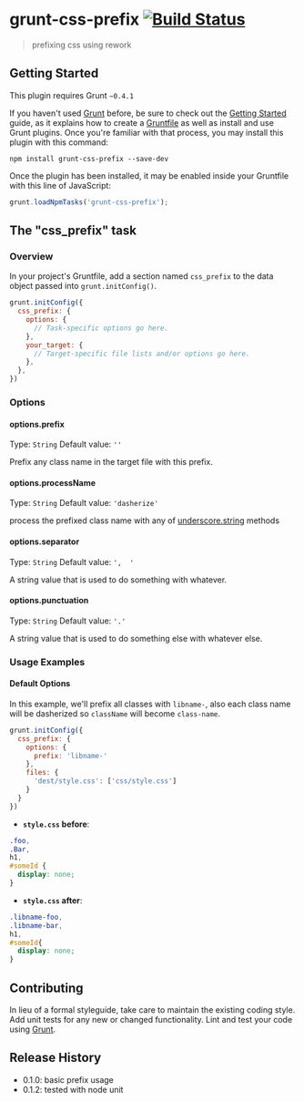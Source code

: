 # grunt-css-prefix [![Build Status](https://travis-ci.org/anasnakawa/grunt-css-prefix.png)](https://travis-ci.org/anasnakawa/grunt-css-prefix.png)

> prefixing css using rework

## Getting Started
This plugin requires Grunt `~0.4.1`

If you haven't used [Grunt](http://gruntjs.com/) before, be sure to check out the [Getting Started](http://gruntjs.com/getting-started) guide, as it explains how to create a [Gruntfile](http://gruntjs.com/sample-gruntfile) as well as install and use Grunt plugins. Once you're familiar with that process, you may install this plugin with this command:

```shell
npm install grunt-css-prefix --save-dev
```

Once the plugin has been installed, it may be enabled inside your Gruntfile with this line of JavaScript:

```js
grunt.loadNpmTasks('grunt-css-prefix');
```

## The "css_prefix" task

### Overview
In your project's Gruntfile, add a section named `css_prefix` to the data object passed into `grunt.initConfig()`.

```js
grunt.initConfig({
  css_prefix: {
    options: {
      // Task-specific options go here.
    },
    your_target: {
      // Target-specific file lists and/or options go here.
    },
  },
})
```

### Options

#### options.prefix
Type: `String`
Default value: `''`

Prefix any class name in the target file with this prefix.

#### options.processName
Type: `String`
Default value: `'dasherize'`

process the prefixed class name with any of [underscore.string](https://github.com/epeli/underscore.string) methods

#### options.separator
Type: `String`
Default value: `',  '`

A string value that is used to do something with whatever.

#### options.punctuation
Type: `String`
Default value: `'.'`

A string value that is used to do something else with whatever else.

### Usage Examples

#### Default Options

In this example, we'll prefix all classes with `libname-`, also each class name will be dasherized so `className` will become `class-name`.

```js
grunt.initConfig({
  css_prefix: {
    options: {
      prefix: 'libname-'
    },
    files: {
      'dest/style.css': ['css/style.css']
    }
  }
})
```

* **`style.css` before**:

```css
.foo,
.Bar,
h1,
#someId {
  display: none;
}
```

* **`style.css` after**:

```css
.libname-foo,
.libname-bar,
h1,
#someId{
  display: none;
}
```

## Contributing
In lieu of a formal styleguide, take care to maintain the existing coding style. Add unit tests for any new or changed functionality. Lint and test your code using [Grunt](http://gruntjs.com/).

## Release History

* 0.1.0: basic prefix usage
* 0.1.2: tested with node unit
